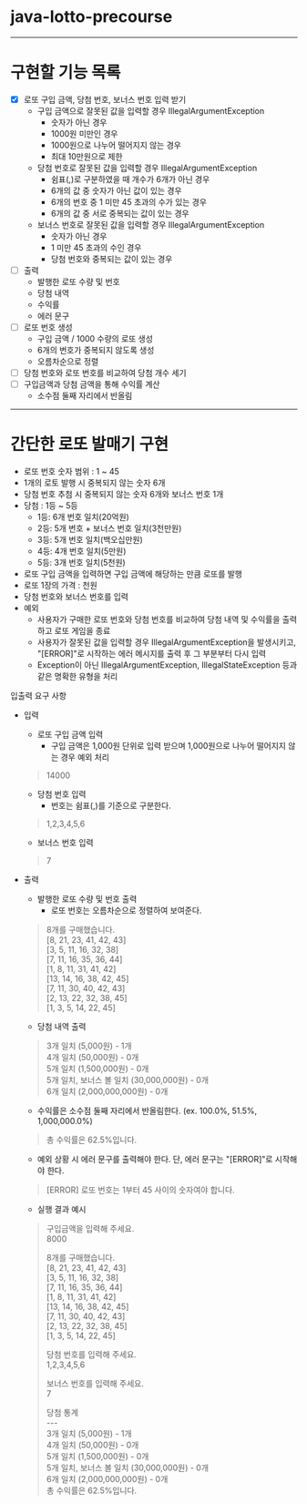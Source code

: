 # java-lotto-precourse
- - - 
# 구현할 기능 목록
- [x] 로또 구입 금액, 당첨 번호, 보너스 번호 입력 받기
  - 구입 금액으로 잘못된 값을 입력할 경우 IllegalArgumentException
    - 숫자가 아닌 경우
    - 1000원 미만인 경우
    - 1000원으로 나누어 떨어지지 않는 경우
    - 최대 10만원으로 제한
  - 당첨 번호로 잘못된 값을 입력할 경우 IllegalArgumentException
    - 쉼표(,)로 구분하였을 때 개수가 6개가 아닌 경우
    - 6개의 값 중 숫자가 아닌 값이 있는 경우
    - 6개의 번호 중 1 미만 45 초과의 수가 있는 경우
    - 6개의 값 중 서로 중복되는 값이 있는 경우
  - 보너스 번호로 잘못된 값을 입력할 경우 IllegalArgumentException
    - 숫자가 아닌 경우
    - 1 미만 45 초과의 수인 경우
    - 당첨 번호와 중복되는 값이 있는 경우
- [ ] 출력
  - 발행한 로또 수량 및 번호
  - 당첨 내역
  - 수익률
  - 에러 문구
- [ ] 로또 번호 생성
  - 구입 금액 / 1000 수량의 로또 생성
  - 6개의 번호가 중복되지 않도록 생성
  - 오름차순으로 정렬
- [ ] 당첨 번호와 로또 번호를 비교하여 당첨 개수 세기
- [ ] 구입금액과 당첨 금액을 통해 수익률 계산
  - 소수점 둘째 자리에서 반올림
- - -
# 간단한 로또 발매기 구현
  * 로또 번호 숫자 범위 : 1 ~ 45   
  * 1개의 로토 발행 시 중복되지 않는 숫자 6개
  * 당첨 번호 추첨 시 중복되지 않는 숫자 6개와 보너스 번호 1개
  * 당첨 : 1등 ~ 5등
    * 1등: 6개 번호 일치(20억원)
    * 2등: 5개 번호 + 보너스 번호 일치(3천만원)
    * 3등: 5개 번호 일치(백오십만원)
    * 4등: 4개 번호 일치(5만원) 
    * 5등: 3개 번호 일치(5천원)
  * 로또 구입 금액을 입력하면 구입 금액에 해당하는 만큼 로또를 발행
  * 로또 1장의 가격 : 천원
  * 당첨 번호와 보너스 번호를 입력
  * 예외
    * 사용자가 구매한 로또 번호와 당첨 번호를 비교하여 당첨 내역 및 수익률을 출력하고 로또 게임을 종료
    * 사용자가 잘못된 값을 입력할 경우 IllegalArgumentException을 발생시키고, "[ERROR]"로 시작하는 에러 메시지를 출력 후 그 부분부터 다시 입력
    * Exception이 아닌 IllegalArgumentException, IllegalStateException 등과 같은 명확한 유형을 처리

입출력 요구 사항
* 입력
  * 로또 구입 금액 입력
    * 구입 금액은 1,000원 단위로 입력 받으며 1,000원으로 나누어 떨어지지 않는 경우 예외 처리
  > 14000
  * 당첨 번호 입력
    * 번호는 쉼표(,)를 기준으로 구분한다.
  > 1,2,3,4,5,6
  * 보너스 번호 입력
  > 7

* 출력
  * 발행한 로또 수량 및 번호 출력
    * 로또 번호는 오름차순으로 정렬하여 보여준다.
  > 8개를 구매했습니다.  
  > [8, 21, 23, 41, 42, 43]  
  > [3, 5, 11, 16, 32, 38]  
  > [7, 11, 16, 35, 36, 44]  
  > [1, 8, 11, 31, 41, 42]  
  > [13, 14, 16, 38, 42, 45]  
  > [7, 11, 30, 40, 42, 43]  
  > [2, 13, 22, 32, 38, 45]  
  > [1, 3, 5, 14, 22, 45]
  * 당첨 내역 출력
  > 3개 일치 (5,000원) - 1개  
  > 4개 일치 (50,000원) - 0개  
  > 5개 일치 (1,500,000원) - 0개  
  > 5개 일치, 보너스 볼 일치 (30,000,000원) - 0개  
  > 6개 일치 (2,000,000,000원) - 0개
  * 수익률은 소수점 둘째 자리에서 반올림한다. (ex. 100.0%, 51.5%, 1,000,000.0%)
  > 총 수익률은 62.5%입니다.
  * 예외 상황 시 에러 문구를 출력해야 한다. 단, 에러 문구는 "[ERROR]"로 시작해야 한다.
  > [ERROR] 로또 번호는 1부터 45 사이의 숫자여야 합니다.
  * 실행 결과 예시
  > 구입금액을 입력해 주세요.  
  > 8000
  >
  > 8개를 구매했습니다.  
  > [8, 21, 23, 41, 42, 43]  
  > [3, 5, 11, 16, 32, 38]  
  > [7, 11, 16, 35, 36, 44]  
  > [1, 8, 11, 31, 41, 42]  
  > [13, 14, 16, 38, 42, 45]  
  > [7, 11, 30, 40, 42, 43]  
  > [2, 13, 22, 32, 38, 45]  
  > [1, 3, 5, 14, 22, 45]
  > 
  > 당첨 번호를 입력해 주세요.   
  > 1,2,3,4,5,6
  >
  > 보너스 번호를 입력해 주세요.   
  > 7  
  > 
  > 당첨 통계  
  > \---  
  > 3개 일치 (5,000원) - 1개  
  > 4개 일치 (50,000원) - 0개  
  > 5개 일치 (1,500,000원) - 0개  
  > 5개 일치, 보너스 볼 일치 (30,000,000원) - 0개  
  > 6개 일치 (2,000,000,000원) - 0개  
  > 총 수익률은 62.5%입니다.